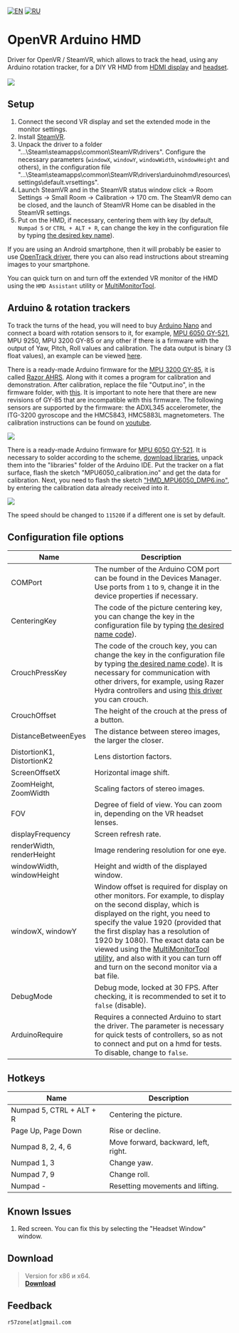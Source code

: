 [![EN](https://user-images.githubusercontent.com/9499881/33184537-7be87e86-d096-11e7-89bb-f3286f752bc6.png)](https://github.com/r57zone/OpenVR-ArduinoHMD/blob/master/README.md) 
[![RU](https://user-images.githubusercontent.com/9499881/27683795-5b0fbac6-5cd8-11e7-929c-057833e01fb1.png)](https://github.com/r57zone/OpenVR-ArduinoHMD/blob/master/README.RU.md) 
# OpenVR Arduino HMD
Driver for OpenVR / SteamVR, which allows to track the head, using any Arduino rotation tracker, for a DIY VR HMD from [HDMI display](http://alii.pub/65dbii) and [headset](http://alii.pub/65dct6).<br>
<br>![](https://user-images.githubusercontent.com/9499881/126820737-5a8f3c5b-f723-4184-94d8-5031f52f2270.gif)

## Setup
1. Connect the second VR display and set the extended mode in the monitor settings.
2. Install [SteamVR](https://store.steampowered.com/app/250820/SteamVR/).
3. Unpack the driver to a folder "...\Steam\steamapps\common\SteamVR\drivers". Configure the necessary parameters (`windowX`, `windowY`, `windowWidth`, `windowHeight` and others), in the configuration file "...\Steam\steamapps\common\SteamVR\drivers\arduinohmd\resources\settings\default.vrsettings". 
4. Launch SteamVR and in the SteamVR status window click -> Room Settings -> Small Room -> Calibration -> 170 cm. The SteamVR demo can be closed, and the launch of SteamVR Home can be disabled in the SteamVR settings.
5. Put on the HMD, if necessary, centering them with key (by default, `Numpad 5` or `CTRL + ALT + R`, can change the key in the configuration file by typing [the desired key name](https://github.com/r57zone/DualShock4-emulator/blob/master/BINDINGS.md)).

If you are using an Android smartphone, then it will probably be easier to use [OpenTrack driver](https://github.com/r57zone/OpenVR-OpenTrack), there you can also read instructions about streaming images to your smartphone.



You can quick turn on and turn off the extended VR monitor of the HMD using the `HMD Assistant` utility or [MultiMonitorTool](https://www.nirsoft.net/utils/multi_monitor_tool.html).

## Arduino & rotation trackers
To track the turns of the head, you will need to buy [Arduino Nano](http://ali.pub/2oy73f) and connect a board with rotation sensors to it, for example, [MPU 6050 GY-521](http://ali.pub/2oy76c), MPU 9250, MPU 3200 GY-85 or any other if there is a firmware with the output of Yaw, Pitch, Roll values and calibration. The data output is binary (3 float values), an example can be viewed [here](https://github.com/TrueOpenVR/TrueOpenVR-DIY/blob/master/HMD/Arduino/Arduino.Output.Bin.ino).

There is a ready-made Arduino firmware for the [MPU 3200 GY-85](http://alli.pub/5wxnyl), it is called [Razor AHRS](https://github.com/Razor-AHRS/razor-9dof-ahrs/tree/master/Arduino). Along with it comes a program for calibration and demonstration. After calibration, replace the file "Output.ino", in the firmware folder, with [this](https://github.com/TrueOpenVR/TrueOpenVR-DIY/blob/master/HMD/Arduino/Razor_AHRS/Output.ino).
It is important to note here that there are new revisions of GY-85 that are incompatible with this firmware. The following sensors are supported by the firmware: the ADXL345 accelerometer, the ITG-3200 gyroscope and the HMC5843, HMC5883L magnetometers. The calibration instructions can be found on [youtube](https://www.youtube.com/watch?v=J7K_TnzQBZk).

![](https://user-images.githubusercontent.com/9499881/52521767-bd593480-2c95-11e9-923a-648a3018d131.png)

There is a ready-made Arduino firmware for [MPU 6050 GY-521](http://ali.pub/2oy76c). It is necessary to solder according to the scheme, [download libraries](https://github.com/r57zone/X360Advance/releases/download/1.0/Arduino.Firmware.MPU6050.X360Advance.zip), unpack them into the "libraries" folder of the Arduino IDE. Put the tracker on a flat surface, flash the sketch "MPU6050_calibration.ino" and get the data for calibration. Next, you need to flash the sketch ["HMD_MPU6050_DMP6.ino"](https://github.com/TrueOpenVR/TrueOpenVR-DIY/blob/master/HMD/Arduino/HMD_MPU6050_DMP6.ino), by entering the calibration data already received into it.

![](https://user-images.githubusercontent.com/9499881/52521728-e200dc80-2c94-11e9-9628-68ea3ef3dacd.png)

The speed should be changed to `115200` if a different one is set by default.

## Configuration file options
Name | Description
------------ | -------------
COMPort | The number of the Arduino COM port can be found in the Devices Manager. Use ports from `1` to `9`, change it in the device properties if necessary.
CenteringKey | The code of the picture centering key, you can change the key in the configuration file by typing [the desired name code](https://github.com/r57zone/DualShock4-emulator/blob/master/BINDINGS.md)).
CrouchPressKey | The code of the crouch key, you can change the key in the configuration file by typing [the desired name code](https://github.com/r57zone/DualShock4-emulator/blob/master/BINDINGS.md)). It is necessary for communication with other drivers, for example, using Razer Hydra controllers and using [this driver](https://github.com/r57zone/Razer-Hydra-SteamVR-driver) you can crouch.
CrouchOffset | The height of the crouch at the press of a button.
DistanceBetweenEyes | The distance between stereo images, the larger the closer.
DistortionK1, DistortionK2 | Lens distortion factors.
ScreenOffsetX | Horizontal image shift.
ZoomHeight, ZoomWidth | Scaling factors of stereo images.
FOV | Degree of field of view. You can zoom in, depending on the VR headset lenses.
displayFrequency | Screen refresh rate.
renderWidth, renderHeight | Image rendering resolution for one eye.
windowWidth, windowHeight | Height and width of the displayed window.
windowX, windowY | Window offset is required for display on other monitors. For example, to display on the second display, which is displayed on the right, you need to specify the value 1920 (provided that the first display has a resolution of 1920 by 1080). The exact data can be viewed using the [MultiMonitorTool utility](https://www.nirsoft.net/utils/multi_monitor_tool.html), and also with it you can turn off and turn on the second monitor via a bat file.
DebugMode | Debug mode, locked at 30 FPS. After checking, it is recommended to set it to `false` (disable).
ArduinoRequire | Requires a connected Arduino to start the driver. The parameter is necessary for quick tests of controllers, so as not to connect and put on a hmd for tests. To disable, change to `false`.

## Hotkeys
Name | Description
------------ | -------------
Numpad 5, CTRL + ALT + R | Centering the picture.
Page Up, Page Down | Rise or decline.
Numpad 8, 2, 4, 6 | Move forward, backward, left, right.
Numpad 1, 3 | Change yaw.
Numpad 7, 9 | Change roll.
Numpad - | Resetting movements and lifting.

## Known Issues
1. Red screen. You can fix this by selecting the "Headset Window" window.

## Download
>Version for x86 и x64.<br>
**[Download](https://github.com/r57zone/OpenVR-ArduinoHMD/releases)**

## Feedback
`r57zone[at]gmail.com`